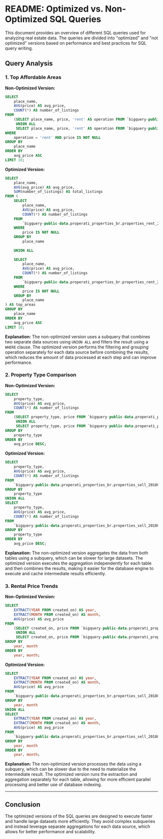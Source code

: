# README: Optimized vs. Non-Optimized SQL Queries

This document provides an overview of different SQL queries used for analyzing real estate data. The queries are divided into "optimized" and "not optimized" versions based on performance and best practices for SQL query writing.

## Query Analysis

### 1. Top Affordable Areas

**Non-Optimized Version:**
```sql
SELECT  
    place_name,
    AVG(price) AS avg_price,
    COUNT(*) AS number_of_listings
FROM 
    (SELECT place_name, price, 'rent' AS operation FROM `bigquery-public-data.properati_properties_br.properties_rent_201801`
     UNION ALL
     SELECT place_name, price, 'rent' AS operation FROM `bigquery-public-data.properati_properties_br.properties_rent_201802`) AS all_properties
WHERE 
    operation = 'rent' AND price IS NOT NULL
GROUP BY 
    place_name
ORDER BY 
    avg_price ASC
LIMIT 10;
```

**Optimized Version:**
```sql
SELECT 
    place_name, 
    AVG(avg_price) AS avg_price, 
    SUM(number_of_listings) AS total_listings
FROM (
    SELECT  
        place_name,
        AVG(price) AS avg_price,
        COUNT(*) AS number_of_listings
    FROM 
        `bigquery-public-data.properati_properties_br.properties_rent_201801`
    WHERE 
        price IS NOT NULL
    GROUP BY 
        place_name
    
    UNION ALL
    
    SELECT  
        place_name,
        AVG(price) AS avg_price,
        COUNT(*) AS number_of_listings
    FROM 
        `bigquery-public-data.properati_properties_br.properties_rent_201802`
    WHERE 
        price IS NOT NULL
    GROUP BY 
        place_name
) AS top_areas
GROUP BY 
    place_name
ORDER BY 
    avg_price ASC
LIMIT 10;

```

**Explanation:** 
The non-optimized version uses a subquery that combines two separate data sources using `UNION ALL` and filters the result using a `WHERE` clause. The optimized version performs the filtering and grouping operation separately for each data source before combining the results, which reduces the amount of data processed at each step and can improve performance.

### 2. Property Type Comparison

**Non-Optimized Version:**
```sql
SELECT 
    property_type,
    AVG(price) AS avg_price,
    COUNT(*) AS number_of_listings
FROM 
    (SELECT property_type, price FROM `bigquery-public-data.properati_properties_br.properties_sell_201801`
     UNION ALL
     SELECT property_type, price FROM `bigquery-public-data.properati_properties_br.properties_sell_201802`) AS all_properties
GROUP BY 
    property_type
ORDER BY 
    avg_price DESC;
```

**Optimized Version:**
```sql
SELECT 
    property_type,
    AVG(price) AS avg_price,
    COUNT(*) AS number_of_listings
FROM 
    `bigquery-public-data.properati_properties_br.properties_sell_201801`
GROUP BY 
    property_type
UNION ALL
SELECT 
    property_type,
    AVG(price) AS avg_price,
    COUNT(*) AS number_of_listings
FROM 
    `bigquery-public-data.properati_properties_br.properties_sell_201802`
GROUP BY 
    property_type
ORDER BY 
    avg_price DESC;
```

**Explanation:**
The non-optimized version aggregates the data from both tables using a subquery, which can be slower for large datasets. The optimized version executes the aggregation independently for each table and then combines the results, making it easier for the database engine to execute and cache intermediate results efficiently.

### 3. Rental Price Trends

**Non-Optimized Version:**
```sql
SELECT 
    EXTRACT(YEAR FROM created_on) AS year,
    EXTRACT(MONTH FROM created_on) AS month,
    AVG(price) AS avg_price
FROM 
    (SELECT created_on, price FROM `bigquery-public-data.properati_properties_br.properties_sell_201801`
     UNION ALL
     SELECT created_on, price FROM `bigquery-public-data.properati_properties_br.properties_sell_201802`) AS all_properties
GROUP BY 
    year, month
ORDER BY 
    year, month;
```

**Optimized Version:**
```sql
SELECT 
    EXTRACT(YEAR FROM created_on) AS year,
    EXTRACT(MONTH FROM created_on) AS month,
    AVG(price) AS avg_price
FROM 
    `bigquery-public-data.properati_properties_br.properties_sell_201801`
GROUP BY 
    year, month
UNION ALL
SELECT 
    EXTRACT(YEAR FROM created_on) AS year,
    EXTRACT(MONTH FROM created_on) AS month,
    AVG(price) AS avg_price
FROM 
    `bigquery-public-data.properati_properties_br.properties_sell_201802`
GROUP BY 
    year, month
ORDER BY 
    year, month;
```

**Explanation:**
The non-optimized version processes the data using a subquery, which can be slower due to the need to materialize the intermediate result. The optimized version runs the extraction and aggregation separately for each table, allowing for more efficient parallel processing and better use of database indexing.

---

## Conclusion

The optimized versions of the SQL queries are designed to execute faster and handle large datasets more efficiently. They avoid complex subqueries and instead leverage separate aggregations for each data source, which allows for better performance and scalability.

